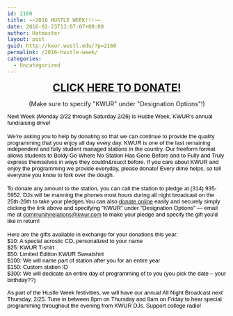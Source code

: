 ```yaml
---
id: 2160
title: ~~2016 HUSTLE WEEK!!!~~
date: 2016-02-23T13:07:07+00:00
author: Hatmaster
layout: post
guid: http://kwur.wustl.edu/?p=2160
permalink: /2016-hustle-week/
categories:
  - Uncategorized
---
```

<div class="pf-content">
  <p style="text-align: center;">
    <a href="https://gifts.wustl.edu/giftform.aspx"><span style="font-size: 24px;"><b>CLICK HERE TO DONATE!</b></span></a>
  </p>
  
  <p style="text-align: center;">
    (Make sure to specify "KWUR" under "Designation Options"!)
  </p>
  
  <p dir="ltr" style="line-height:1.15;margin-top:0pt;margin-bottom:0pt;">
    <span id="docs-internal-guid-410149de-23ef-9ed8-52ba-09b6123f073b"><span style="font-size: 13px; font-family: Arial; color: rgb(0, 0, 0); vertical-align: baseline; white-space: pre-wrap; background-color: transparent;">Next Week (Monday 2/22 through Saturday 2/26) is Hustle Week, KWUR’s annual fundraising drive! </span></span>
  </p>
  
  <p dir="ltr" style="line-height:1.15;margin-top:0pt;margin-bottom:0pt;">
     
  </p>
  
  <p dir="ltr" style="line-height:1.15;margin-top:0pt;margin-bottom:0pt;">
    <span id="docs-internal-guid-410149de-23ef-9ed8-52ba-09b6123f073b"><span style="font-size: 13px; font-family: Arial; color: rgb(0, 0, 0); vertical-align: baseline; white-space: pre-wrap; background-color: transparent;">We’re asking you to help by donating so that we can continue to provide the quality programming that you enjoy all day every day. KWUR is one of the last remaining independent and fully student managed stations in the country. Our freeform format allows students to Boldy Go Where No Station Has Gone Before and to Fully and Truly express themselves in ways they couldn&rsuo;t before. If you care about KWUR and enjoy the programming we provide everyday, please donate! Every dime helps, so tell everyone you know to fork over the dough.</span></span>
  </p>
  
  <p dir="ltr" style="line-height:1.15;margin-top:0pt;margin-bottom:0pt;">
     
  </p>
  
  <p dir="ltr" style="line-height:1.15;margin-top:0pt;margin-bottom:0pt;">
    <span id="docs-internal-guid-410149de-23ef-9ed8-52ba-09b6123f073b"><span style="font-size: 13px; font-family: Arial; color: rgb(0, 0, 0); vertical-align: baseline; white-space: pre-wrap; background-color: transparent;">To donate any amount to the station, you can call the station to pledge at (314) 935-5952. DJs will be manning the phones most hours during all night broadcast on the 25th-26th to take your pledges.You can also <a href="https://gifts.wustl.edu/giftform.aspx">donate online</a> easily and securely simply clicking the link above and specifying "KWUR" under "Designation Options" — email me at <a href="http://communityrelations@kwur.com">communityrelations@kwur.com</a> to make your pledge and specify the gift you'd like in return!</span></span>
  </p>
  
  <p dir="ltr" style="line-height:1.15;margin-top:0pt;margin-bottom:0pt;">
     
  </p>
  
  <p dir="ltr" style="line-height:1.15;margin-top:0pt;margin-bottom:0pt;">
    <span id="docs-internal-guid-410149de-23ef-9ed8-52ba-09b6123f073b"><span style="font-size: 13px; font-family: Arial; color: rgb(0, 0, 0); vertical-align: baseline; white-space: pre-wrap; background-color: transparent;">Here are the gifts available in exchange for your donations this year: </span></span>
  </p>
  
  <p dir="ltr" style="line-height:1.15;margin-top:0pt;margin-bottom:0pt;">
    <span id="docs-internal-guid-410149de-23ef-9ed8-52ba-09b6123f073b"><span style="font-size: 13px; font-family: Arial; color: rgb(0, 0, 0); vertical-align: baseline; white-space: pre-wrap; background-color: transparent;">$10: A special acrostic CD, personalized to your name </span></span>
  </p>
  
  <p dir="ltr" style="line-height:1.15;margin-top:0pt;margin-bottom:0pt;">
    <span id="docs-internal-guid-410149de-23ef-9ed8-52ba-09b6123f073b"><span style="font-size: 13px; font-family: Arial; color: rgb(0, 0, 0); vertical-align: baseline; white-space: pre-wrap; background-color: transparent;">$25: KWUR T-shirt </span></span>
  </p>
  
  <p dir="ltr" style="line-height:1.15;margin-top:0pt;margin-bottom:0pt;">
    <span id="docs-internal-guid-410149de-23ef-9ed8-52ba-09b6123f073b"><span style="font-size: 13px; font-family: Arial; color: rgb(0, 0, 0); vertical-align: baseline; white-space: pre-wrap; background-color: transparent;">$50: Limited Edition KWUR Sweatshirt</span></span>
  </p>
  
  <p dir="ltr" style="line-height:1.15;margin-top:0pt;margin-bottom:0pt;">
    <span id="docs-internal-guid-410149de-23ef-9ed8-52ba-09b6123f073b"><span style="font-size: 13px; font-family: Arial; color: rgb(0, 0, 0); vertical-align: baseline; white-space: pre-wrap; background-color: transparent;">$100: We will name part of station after you for an entire year</span></span>
  </p>
  
  <p dir="ltr" style="line-height:1.15;margin-top:0pt;margin-bottom:0pt;">
    <span id="docs-internal-guid-410149de-23ef-9ed8-52ba-09b6123f073b"><span style="font-size: 13px; font-family: Arial; color: rgb(0, 0, 0); vertical-align: baseline; white-space: pre-wrap; background-color: transparent;">$150: Custom station ID </span></span>
  </p>
  
  <p dir="ltr" style="line-height:1.15;margin-top:0pt;margin-bottom:0pt;">
    <span id="docs-internal-guid-410149de-23ef-9ed8-52ba-09b6123f073b"><span style="font-size: 13px; font-family: Arial; color: rgb(0, 0, 0); vertical-align: baseline; white-space: pre-wrap; background-color: transparent;">$300: We will dedicate an entire day of programming of to you (you pick the date – your birthday??)</span></span>
  </p>
  
  <p>
    <span id="docs-internal-guid-410149de-23ef-9ed8-52ba-09b6123f073b"><span style="font-size: 13px; font-family: Arial; color: rgb(0, 0, 0); vertical-align: baseline; white-space: pre-wrap; background-color: transparent;">As part of the Hustle Week festivities, we will have our annual All Night Broadcast next Thursday, 2/25. Tune in between 8pm on Thursday and 8am on Friday to hear special programming throughout the evening from KWUR DJs. Support college radio! </span></span>
  </p>
</div>